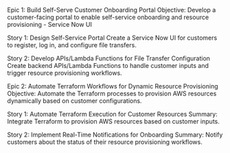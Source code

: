 Epic 1: Build Self-Serve Customer Onboarding Portal
Objective: Develop a customer-facing portal to enable self-service onboarding and resource provisioning - Service Now UI

Story 1: Design Self-Service Portal
Create a Service Now UI for customers to register, log in, and configure file transfers.

Story 2: Develop APIs/Lambda Functions for File Transfer Configuration
Create backend APIs/Lambda Functions to handle customer inputs and trigger resource provisioning workflows.

Epic 2: Automate Terraform Workflows for Dynamic Resource Provisioning
Objective: Automate the Terraform processes to provision AWS resources dynamically based on customer configurations.

Story 1: Automate Terraform Execution for Customer Resources
Summary: Integrate Terraform to provision AWS resources based on customer inputs.

Story 2: Implement Real-Time Notifications for Onboarding
Summary: Notify customers about the status of their resource provisioning workflows.







